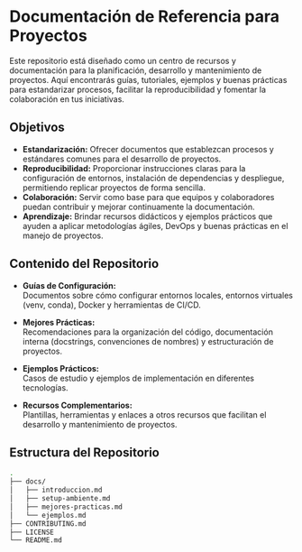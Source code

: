 # Documentación de Referencia para Proyectos

Este repositorio está diseñado como un centro de recursos y documentación para la planificación, desarrollo y mantenimiento de proyectos. Aquí encontrarás guías, tutoriales, ejemplos y buenas prácticas para estandarizar procesos, facilitar la reproducibilidad y fomentar la colaboración en tus iniciativas.

## Objetivos

- **Estandarización:** Ofrecer documentos que establezcan procesos y estándares comunes para el desarrollo de proyectos.
- **Reproducibilidad:** Proporcionar instrucciones claras para la configuración de entornos, instalación de dependencias y despliegue, permitiendo replicar proyectos de forma sencilla.
- **Colaboración:** Servir como base para que equipos y colaboradores puedan contribuir y mejorar continuamente la documentación.
- **Aprendizaje:** Brindar recursos didácticos y ejemplos prácticos que ayuden a aplicar metodologías ágiles, DevOps y buenas prácticas en el manejo de proyectos.

## Contenido del Repositorio

- **Guías de Configuración:**  
  Documentos sobre cómo configurar entornos locales, entornos virtuales (venv, conda), Docker y herramientas de CI/CD.
  
- **Mejores Prácticas:**  
  Recomendaciones para la organización del código, documentación interna (docstrings, convenciones de nombres) y estructuración de proyectos.
  
- **Ejemplos Prácticos:**  
  Casos de estudio y ejemplos de implementación en diferentes tecnologías.
  
- **Recursos Complementarios:**  
  Plantillas, herramientas y enlaces a otros recursos que facilitan el desarrollo y mantenimiento de proyectos.

## Estructura del Repositorio

```bash
.
├── docs/
│   ├── introduccion.md
│   ├── setup-ambiente.md
│   ├── mejores-practicas.md
│   └── ejemplos.md
├── CONTRIBUTING.md
├── LICENSE
└── README.md
